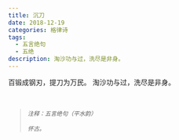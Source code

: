 ```yaml
---
title: 沉刀
date: 2018-12-19
categories: 格律诗
tags:
  - 五言绝句
  - 五绝
description: 淘沙功与过，洗尽是非身。
---
```


百锻成钢刃，提刀为万民。
淘沙功与过，洗尽是非身。

<br/>
<blockquote>
<p><small><i>注释：五言绝句（平水韵）</i></small></p>
<p><small><i>怀古。</i></small></p>
</blockquote>